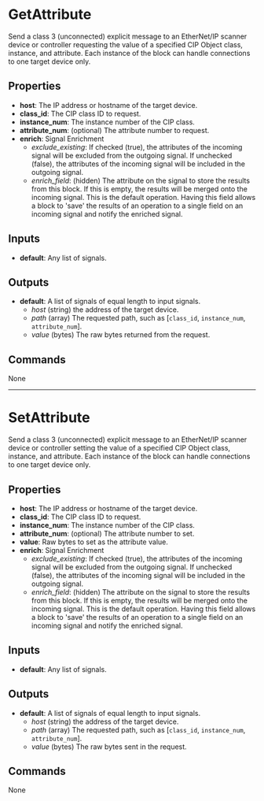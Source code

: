 GetAttribute
============
Send a class 3 (unconnected) explicit message to an EtherNet/IP scanner device or controller requesting the value of a specified CIP Object class, instance, and attribute. Each instance of the block can handle connections to one target device only.

Properties
----------
- **host**: The IP address or hostname of the target device.
- **class_id**: The CIP class ID to request.
- **instance_num**: The instance number of the CIP class.
- **attribute_num**: (optional) The attribute number to request.
- **enrich**: Signal Enrichment
  - *exclude_existing*: If checked (true), the attributes of the incoming signal will be excluded from the outgoing signal. If unchecked (false), the attributes of the incoming signal will be included in the outgoing signal.
  - *enrich_field*: (hidden) The attribute on the signal to store the results from this block. If this is empty, the results will be merged onto the incoming signal. This is the default operation. Having this field allows a block to 'save' the results of an operation to a single field on an incoming signal and notify the enriched signal.

Inputs
------
- **default**: Any list of signals.

Outputs
-------
- **default**: A list of signals of equal length to input signals.
  - *host* (string) the address of the target device.
  - *path* (array) The requested path, such as [`class_id`, `instance_num`, `attribute_num`].
  - *value* (bytes) The raw bytes returned from the request.

Commands
--------
None

***


SetAttribute
============
Send a class 3 (unconnected) explicit message to an EtherNet/IP scanner device or controller setting the value of a specified CIP Object class, instance, and attribute. Each instance of the block can handle connections to one target device only.

Properties
----------
- **host**: The IP address or hostname of the target device.
- **class_id**: The CIP class ID to request.
- **instance_num**: The instance number of the CIP class.
- **attribute_num**: (optional) The attribute number to set.
- **value**: Raw bytes to set as the attribute value.
- **enrich**: Signal Enrichment
  - *exclude_existing*: If checked (true), the attributes of the incoming signal will be excluded from the outgoing signal. If unchecked (false), the attributes of the incoming signal will be included in the outgoing signal.
  - *enrich_field*: (hidden) The attribute on the signal to store the results from this block. If this is empty, the results will be merged onto the incoming signal. This is the default operation. Having this field allows a block to 'save' the results of an operation to a single field on an incoming signal and notify the enriched signal.

Inputs
------
- **default**: Any list of signals.

Outputs
-------
- **default**: A list of signals of equal length to input signals.
  - *host* (string) the address of the target device.
  - *path* (array) The requested path, such as [`class_id`, `instance_num`, `attribute_num`].
  - *value* (bytes) The raw bytes sent in the request.

Commands
--------
None

